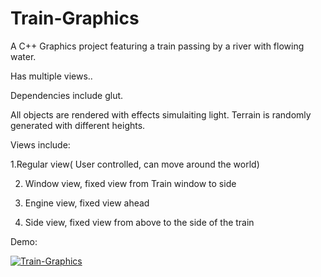# Train-Graphics
A C++ Graphics project featuring a train passing by a river with flowing water.

Has multiple views.. 

Dependencies include glut.

All objects are rendered with effects simulaiting light.
Terrain is randomly generated with different heights.

Views include:

1.Regular view( User controlled, can move around the world)

2. Window view, fixed view from Train window to side
 
3. Engine view, fixed view ahead

4. Side view, fixed view from above to the side of the train

Demo: 

[![Train-Graphics](http://img.youtube.com/vi/bdV5wjRKdzA/0.jpg)](http://www.youtube.com/watch?v=bdV5wjRKdzA)
